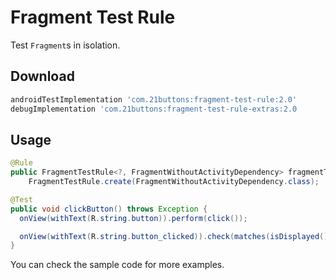 # Fragment Test Rule

Test `Fragment`s in isolation.

## Download

```gradle
androidTestImplementation 'com.21buttons:fragment-test-rule:2.0'
debugImplementation 'com.21buttons:fragment-test-rule-extras:2.0
```

## Usage

```java
@Rule
public FragmentTestRule<?, FragmentWithoutActivityDependency> fragmentTestRule =
    FragmentTestRule.create(FragmentWithoutActivityDependency.class);

@Test
public void clickButton() throws Exception {
  onView(withText(R.string.button)).perform(click());

  onView(withText(R.string.button_clicked)).check(matches(isDisplayed()));
}
```

You can check the sample code for more examples.
